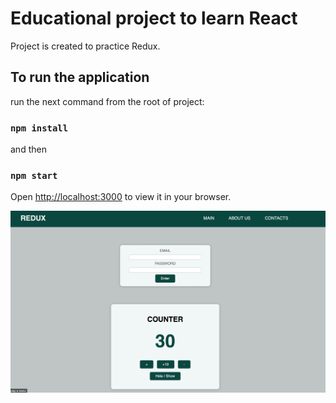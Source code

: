 # Educational project to learn React

Project is created to practice Redux.

## To run the application

run the next command from the root of project:

### `npm install`

and then

### `npm start`

Open [http://localhost:3000](http://localhost:3000) to view it in your browser.

![img.png](img.png)


